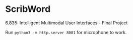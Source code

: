 # ScribWord
6.835: Intelligent Multimodal User Interfaces - Final Project

Run ```python3 -m http.server 8001``` for microphone to work.
